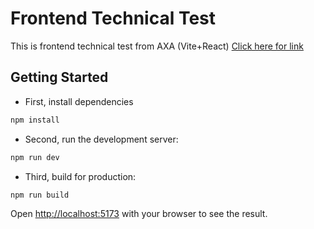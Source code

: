 # Frontend Technical Test
This is frontend technical test from AXA (Vite+React)
[Click here for link](https://axa-social-2w2n1fd2w-waney-mamahits-projects.vercel.app/)

## Getting Started
- First, install dependencies
```bash
npm install
```

- Second, run the development server:
```bash
npm run dev
```

- Third, build for production:
```bash
npm run build
```

Open [http://localhost:5173](http://localhost:5173) with your browser to see the result.

